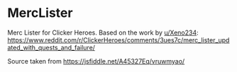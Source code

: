 # MercLister
Merc Lister for Clicker Heroes.
Based on the work by [u/Xeno234](https://www.reddit.com/user/Xeno234): https://www.reddit.com/r/ClickerHeroes/comments/3ues7c/merc_lister_updated_with_quests_and_failure/

Source taken from https://jsfiddle.net/A45327Eq/vruwmyao/
